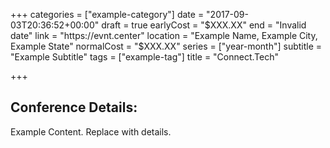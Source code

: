 +++
categories = ["example-category"]
date = "2017-09-03T20:36:52+00:00"
draft = true
earlyCost = "$XXX.XX"
end = "Invalid date"
link = "https://evnt.center"
location = "Example Name, Example City, Example State"
normalCost = "$XXX.XX"
series = ["year-month"]
subtitle = "Example Subtitle"
tags = ["example-tag"]
title = "Connect.Tech"

+++

## Conference Details: 

Example Content. Replace with details.
